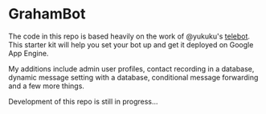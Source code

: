 # GrahamBot

The code in this repo is based heavily on the work of @yukuku's [telebot](https://github.com/yukuku/telebot). This starter kit will help you set your bot up and get it deployed on Google App Engine.

My additions include admin user profiles, contact recording in a database, dynamic message setting with a database, conditional message forwarding and a few more things.

Development of this repo is still in progress...
